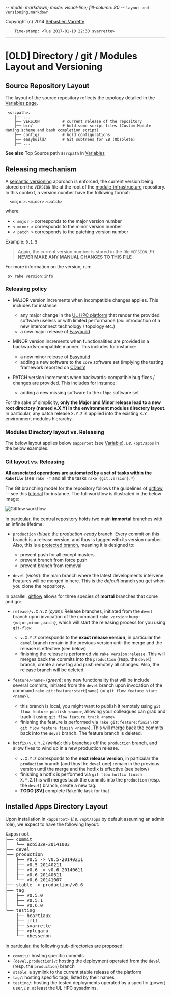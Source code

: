 -*- mode: markdown; mode: visual-line; fill-column: 80 -*-
`layout-and-versioning.markdown`

Copyright (c) 2014 [Sebastien Varrette](mailto:Sebastien.Varrette@uni.lu)

        Time-stamp: <Tue 2017-01-10 22:30 svarrette>

-------------------

# [OLD] Directory / git / Modules  Layout and Versioning

## Source Repository Layout

The layout of the source repository reflects the topology detailed in the [Variables page](variables.md).

     <srcpath>.
	    ├── ...
		├── VERSION          # current release of the repository
		├── bin/             # hold some script files (Custom Module Naming scheme and bash completion script)
		├── config/          # hold configurations
		├── easybuild/       # Git subtrees for EB (Obsolete)
	    ├── ...

__See also__ Top Source path `$srcpath` in [Variables](variables.md)

## Releasing mechanism

A [semantic versioning](http://semver.org/) approach is enforced, the current version being stored on the `VERSION` file at the root of the [module-infrastructure](https://gitlab.uni.lu/modules/infrastructure/) repository.
In this context, a version number have the following format:

      <major>.<minor>.<patch>

where:

* `< major >` corresponds to the major version number
* `< minor >` corresponds to the minor version number
* `< patch >` corresponds to the patching version number

Example: `0.1.5`

> Again, the current version number is stored in the file `VERSION`.
> __/!\ NEVER MAKE ANY MANUAL CHANGES TO THIS FILE__

For more information on the version, run:

     $> rake version:info

### Releasing policy

* MAJOR version increments when incompatible changes applies.
This includes for instance
     - any major change in the [UL HPC platform](http://hpc.uni.lu)  that render the provided software useless or with limited performance (_ex:_ introduction of a new interconnect technology / topology etc.)
     - a new major release of [Easybuild](http://hpcugent.github.io/easybuild/)

* MINOR version increments when functionalities are provided in a backwards-compatible manner.
This includes for instance:
     - a new minor release of [Easybuild](http://hpcugent.github.io/easybuild/)
	 - adding a new software to the `core` software set (implying the testing framework reported on [CDash](http://cdash.uni.lu/index.php?project=UL-HPC-Testing))

* PATCH version increments when backwards-compatible bug fixes / changes are provided.
This includes for instance:
     - adding a new missing software to the `ulhpc` software set

For the sake of simplicity, **only the Major and Minor release lead to a new root directory (named v.X.Y) in the environment modules directory layout**.
In particular, any patch release `X.Y.Z` is applied into the existing `X.Y` environment modules hierarchy.

### Modules Directory layout vs. Releasing

The below layout applies below `$appsroot` (see [Variable](variables.md)), _i.e._ `/opt/apps` in the below examples.






### Git layout vs. Releasing

__All associated operations are automated by a set of tasks within the `Rakefile`__ (see `rake -T` and all the tasks `rake {git,version}:*`)

The Git branching model for the repository follows the guidelines of [gitflow](http://nvie.com/posts/a-successful-git-branching-model/) -- see this [tutorial](http://blog.jessitron.com/2012/07/skinny-on-git-flow.html) for instance.
The full workflow is illustrated in the below image:

![Gitflow workflow](https://www.atlassian.com/git/images/tutorials/collaborating/comparing-workflows/gitflow-workflow/01.svg)


In particular, the central repository holds two main __immortal__ branches with an infinite lifetime:

* `production` (_blue_):  the *production-ready* branch. Every commit on this branch is a release version, and thus is tagged with its version number. Also, this is a [protected branch](https://gitlab.uni.lu/modules/infrastructure/protected_branches), meaning it is designed to:
    - prevent push for all except masters.
	- prevent branch from force push
	- prevent branch from removal

* `devel` (_violet_): the main branch where the latest developments intervene. Features will be merged in here. This is the *default* branch you get when you clone the repository.

In parallel, [gitflow](http://nvie.com/posts/a-successful-git-branching-model/) allows for three species of __mortal__ branches that come and go:

* `release/v.X.Y.Z` (_cyan_): Release branches, initiated from the `devel` branch upon invocation of the command `rake version:bump:{major,minor,patch}`, which will start the releasing process for you using `git-flow`.
    - `v.X.Y.Z` corresponds to the __exact release version__, in particular the `devel` branch remain in the previous version until the merge and the release is effective (see below)
    - finishing the release is performed via `rake version:release`. This will merges back the commits into the `production` (resp. the `devel`) branch, create a new tag and push remotely all changes. Also, the release branch will be deleted.


* `feature/<name>` (_green_): any new functionality that will be include several commits, initiated from the `devel` branch upon invocation of the command `rake git:feature:start[name]` (or `git flow feature start <name>`).
     - this branch is local, you might want to publish it remotely using `git flow feature publish <name>`, allowing your colleagues can grab and track it using `git flow feature track <name>`
     - finishing the feature is performed via `rake git:feature:finish` (or `git flow feature finish <name>`). This will merge back the commits back into the `devel` branch. The feature branch is deleted.

* `hotfix/v.X.Y.Z` (_white_):  this branches off the `production` branch, and allow fixes to wind up in a new production release.
     - `v.X.Y.Z` corresponds to the __next release version__, in particular the `production` branch (and thus the `devel` one) remain in the previous version until the merge and the hotfix is effective (see below)
     - finishing a hotfix is performed via `git flow hotfix finish X.Y.Z`.This will merges back the commits into the `production` (resp. the `devel`) branch, create a new tag.
	 - __TODO [SV]__ complete Rakefile task for that



## Installed Apps Directory Layout

Upon installation in `<appsroot>` (_i.e._ `/opt/apps` by default assuming an admin role), we expect to have the following layout:

<pre>
$appsroot
├── commit
│   └── ecb532e-20141003
├── devel
├── production
│   ├── v0.5 -> v0.5-20140211
│   ├── v0.5-20140211
│   ├── v0.6 -> v0.6-20140611
│   ├── v0.6-20140611
│   └── v0.6-20141007
├── stable -> production/v0.6
├── tag
│   ├── v0.5.0
│   ├── v0.5.1
│   └── v0.6.0
└── testing
    ├── hcartiaux
	├── jflf
	├── svarrette
	├── vplugaru
	└── xbesseron
</pre>

In particular, the following sub-directories are proposed:

* `commit/`: hosting specific commits
* `{devel,production}/`:  hosting the deployment operated from the `devel` (resp. the `production`) branch
* `stable`: a symlink to the current stable release of the platform
* `tag/`: hosting specific tags, listed by their names
* `testing/`: hosting the tested deployments operated by a specific [power] user, _i.e._ at least the UL HPC sysadmins.

